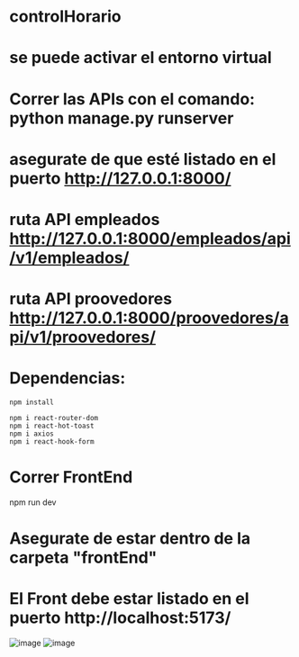 # controlHorario

# se puede activar el entorno virtual

# Correr las APIs con el comando: python manage.py runserver

# asegurate de que esté listado en el puerto http://127.0.0.1:8000/
# ruta API empleados http://127.0.0.1:8000/empleados/api/v1/empleados/
# ruta API proovedores http://127.0.0.1:8000/proovedores/api/v1/proovedores/

# Dependencias: 
    npm install

    npm i react-router-dom
    npm i react-hot-toast
    npm i axios
    npm i react-hook-form

# Correr FrontEnd
  npm run dev
# Asegurate de estar dentro de la carpeta "frontEnd"

# El Front debe estar listado en el puerto  http://localhost:5173/

![image](https://user-images.githubusercontent.com/43342250/233521642-b0443b82-a2e1-49fa-aa18-a20f0e964672.png)
![image](https://user-images.githubusercontent.com/43342250/233521692-e8d00144-2edf-49b1-ac33-2f816faee5e7.png)
